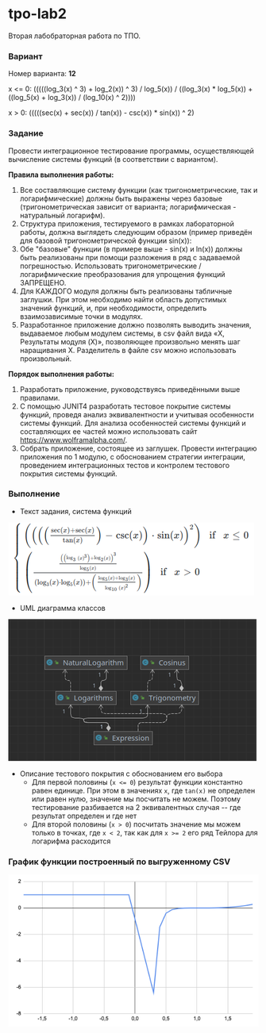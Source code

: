 # tpo-lab2
Вторая лабобраторная работа по ТПО.

### Вариант
Номер варианта: **12**

x <= 0: (((((log_3(x) ^ 3) + log_2(x)) ^ 3) / log_5(x)) / ((log_3(x) * log_5(x)) + ((log_5(x) + log_3(x)) / (log_10(x) ^ 2))))

x > 0: (((((sec(x) + sec(x)) / tan(x)) - csc(x)) * sin(x)) ^ 2)

### Задание

Провести интеграционное тестирование программы, осуществляющей вычисление системы функций (в соответствии с вариантом).

**Правила выполнения работы:**
1.	Все составляющие систему функции (как тригонометрические, так и логарифмические) должны быть выражены через базовые (тригонометрическая зависит от варианта; логарифмическая - натуральный логарифм).
2.	Структура приложения, тестируемого в рамках лабораторной работы, должна выглядеть следующим образом (пример приведён для базовой тригонометрической функции sin(x)):
3.	Обе "базовые" функции (в примере выше - sin(x) и ln(x)) должны быть реализованы при помощи разложения в ряд с задаваемой погрешностью. Использовать тригонометрические / логарифмические преобразования для упрощения функций ЗАПРЕЩЕНО.
4.	Для КАЖДОГО модуля должны быть реализованы табличные заглушки. При этом необходимо найти область допустимых значений функций, и, при необходимости, определить взаимозависимые точки в модулях.
5.	Разработанное приложение должно позволять выводить значения, выдаваемое любым модулем системы, в сsv файл вида «X, Результаты модуля (X)», позволяющее произвольно менять шаг наращивания Х. Разделитель в файле csv можно использовать произвольный.

**Порядок выполнения работы:**
1.	Разработать приложение, руководствуясь приведёнными выше правилами.
2.	С помощью JUNIT4 разработать тестовое покрытие системы функций, проведя анализ эквивалентности и учитывая особенности системы функций. Для анализа особенностей системы функций и составляющих ее частей можно использовать сайт https://www.wolframalpha.com/.
3.	Собрать приложение, состоящее из заглушек. Провести интеграцию приложения по 1 модулю, с обоснованием стратегии интеграции, проведением интеграционных тестов и контролем тестового покрытия системы функций.

### Выполнение

- Текст задания, система функций

![img_1.png](img_1.png)

- UML диаграмма классов

![img.png](img.png)

- Описание тестового покрытия с обоснованием его выбора
  - Для первой половины (`x <= 0`)  результат функции константно равен единице. При этом в значениях `x`, 
  где `tan(x)` не определен или равен нулю, значение мы посчитать не можем. Поэтому тестирование разбивается на 2 эквивалентных случая -- где результат определен и где нет 
  - Для второй половины (`x > 0`) посчитать значение мы можем только в точках, где `x < 2`, 
  так как для `x >= 2` его ряд Тейлора для логарифма расходится

### График функции построенный по выгруженному CSV

![img_2.png](img_2.png)
